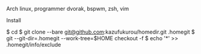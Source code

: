 Arch linux, programmer dvorak, bspwm, zsh, vim

Install

$ cd
$ git clone --bare git@github.com:kazufukurou/homedir.git .homegit
$ git --git-dir=.homegit --work-tree=$HOME checkout -f
$ echo '*' >> .homegit/info/exclude

